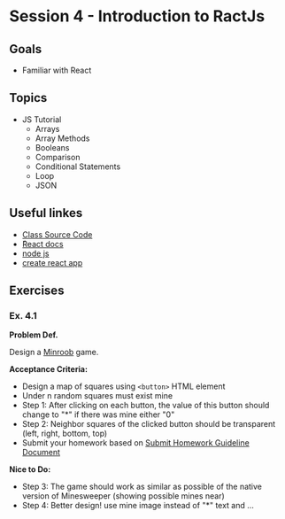# Session 4 - Introduction to RactJs
## Goals
* Familiar with React

## Topics

* JS Tutorial
  * Arrays
  * Array Methods
  * Booleans
  * Comparison
  * Conditional Statements
  * Loop
  * JSON


## Useful linkes
- [Class Source Code](https://github.com/zahrakbri/react-class/blob/Session-5/)
- [ًReact docs](https://reactjs.org/docs/getting-started.html)
- [node js](https://nodejs.org/en/)
- [create react app](https://reactjs.org/docs/create-a-new-react-app.html)

## Exercises

### Ex. 4.1

**Problem Def.**

Design a [Minroob](https://en.wikipedia.org/wiki/Minesweeper_(video_game)) game.

**Acceptance Criteria:**
* Design a map of squares using `<button>` HTML element
* Under n random squares must exist mine
* Step 1: After clicking on each button, the value of this button should change to "*" if there was mine either "0"
* Step 2: Neighbor squares of the clicked button should be transparent (left, right, bottom, top)
* Submit your homework based on [Submit Homework Guideline Document](https://github.com/zahrakbri/react-class#submit-homeworks-guideline)

**Nice to Do:**
* Step 3: The game should work as similar as possible of the native version of Minesweeper (showing possible mines near)
* Step 4: Better design! use mine image instead of "*" text and ...

